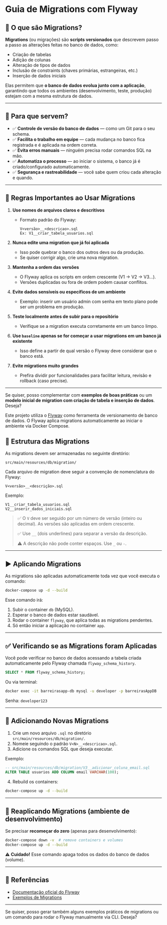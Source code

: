 

# Guia de Migrations com Flyway



## 🧩 O que são Migrations?

**Migrations** (ou migrações) são **scripts versionados** que descrevem passo a passo as alterações feitas no banco de dados, como:

- Criação de tabelas
- Adição de colunas
- Alteração de tipos de dados
- Inclusão de constraints (chaves primárias, estrangeiras, etc.)
- Inserção de dados iniciais

Elas permitem que **o banco de dados evolua junto com a aplicação**, garantindo que todos os ambientes (desenvolvimento, teste, produção) estejam com a mesma estrutura de dados.

---

## 🎯 Para que servem?

- ✅ **Controle de versão do banco de dados** — como um Git para o seu schema.
- ✅ **Facilita o trabalho em equipe** — cada mudança no banco fica registrada e é aplicada na ordem correta.
- ✅ **Evita erros manuais** — ninguém precisa rodar comandos SQL na mão.
- ✅ **Automatiza o processo** — ao iniciar o sistema, o banco já é criado/configurado automaticamente.
- ✅ **Segurança e rastreabilidade** — você sabe quem criou cada alteração e quando.

---

## 📏 Regras Importantes ao Usar Migrations

1. **Use nomes de arquivos claros e descritivos**
    - Formato padrão do Flyway:
      ```
      V<versão>__<descricao>.sql
      Ex: V1__criar_tabela_usuarios.sql
      ```

2. **Nunca edite uma migration que já foi aplicada**
    - Isso pode quebrar o banco dos outros devs ou da produção.
    - Se quiser corrigir algo, crie uma nova migration.

3. **Mantenha a ordem das versões**
    - O Flyway aplica os scripts em ordem crescente (V1 → V2 → V3...).
    - Versões duplicadas ou fora de ordem podem causar conflitos.

4. **Evite dados sensíveis ou específicos de um ambiente**
    - Exemplo: inserir um usuário admin com senha em texto plano pode ser um problema em produção.

5. **Teste localmente antes de subir para o repositório**
    - Verifique se a migration executa corretamente em um banco limpo.

6. **Use `baseline` apenas se for começar a usar migrations em um banco já existente**
    - Isso define a partir de qual versão o Flyway deve considerar que o banco está.

7. **Evite migrations muito grandes**
    - Prefira dividir por funcionalidades para facilitar leitura, revisão e rollback (caso precise).

---

Se quiser, posso complementar com **exemplos de boas práticas** ou um **modelo inicial de migration com criação de tabela e inserção de dados**. Deseja?

Este projeto utiliza o [Flyway](https://flywaydb.org/) como ferramenta de versionamento de banco de dados. O Flyway aplica migrations automaticamente ao iniciar o ambiente via Docker Compose.

## 📂 Estrutura das Migrations

As migrations devem ser armazenadas no seguinte diretório:

```
src/main/resources/db/migration/
```

Cada arquivo de migration deve seguir a convenção de nomenclatura do Flyway:

```
V<versão>__<descrição>.sql
```

Exemplo:

```
V1__criar_tabela_usuarios.sql
V2__inserir_dados_iniciais.sql
```

> ✅ O `V` deve ser seguido por um número de versão (inteiro ou decimal). As versões são aplicadas em ordem crescente.
>
> ✅ Use `__` (dois underlines) para separar a versão da descrição.
>
> ⚠️ A descrição não pode conter espaços. Use `_` ou `-`.

---

## ▶️ Aplicando Migrations

As migrations são aplicadas automaticamente toda vez que você executa o comando:

```bash
docker-compose up -d --build
```

Esse comando irá:
1. Subir o container `db` (MySQL).
2. Esperar o banco de dados estar saudável.
3. Rodar o container `flyway`, que aplica todas as migrations pendentes.
4. Só então iniciar a aplicação no container `app`.

---

## ✅ Verificando se as Migrations foram Aplicadas

Você pode verificar no banco de dados acessando a tabela criada automaticamente pelo Flyway chamada `flyway_schema_history`.

```sql
SELECT * FROM flyway_schema_history;
```

Ou via terminal:

```bash
docker exec -it barreirasapp-db mysql -u developer -p barreirasAppDB
```

Senha: `developer123`

---

## 🔄 Adicionando Novas Migrations

1. Crie um novo arquivo `.sql` no diretório `src/main/resources/db/migration/`.
2. Nomeie seguindo o padrão `V<N>__<descricao>.sql`.
3. Adicione os comandos SQL que deseja executar.

Exemplo:

```sql
-- src/main/resources/db/migration/V3__adicionar_coluna_email.sql
ALTER TABLE usuarios ADD COLUMN email VARCHAR(100);
```

4. Rebuild os containers:

```bash
docker-compose up -d --build
```

---

## 🧹 Reaplicando Migrations (ambiente de desenvolvimento)

Se precisar **recomeçar do zero** (apenas para desenvolvimento):

```bash
docker-compose down -v  # remove containers e volumes
docker-compose up -d --build
```

⚠️ **Cuidado!** Esse comando apaga todos os dados do banco de dados (volume).

---

## 📄 Referências

- [Documentação oficial do Flyway](https://flywaydb.org/documentation/)
- [Exemplos de Migrations](https://flywaydb.org/documentation/concepts/migrations)

---

Se quiser, posso gerar também alguns exemplos práticos de migrations ou um comando para rodar o Flyway manualmente via CLI. Deseja?